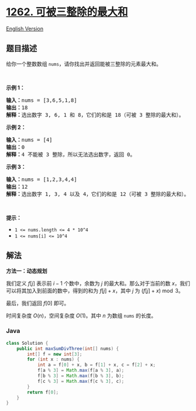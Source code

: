 # [1262. 可被三整除的最大和](https://leetcode.cn/problems/greatest-sum-divisible-by-three)

[English Version](/solution/1200-1299/1262.Greatest%20Sum%20Divisible%20by%20Three/README_EN.md)

## 题目描述

<p>给你一个整数数组&nbsp;<code>nums</code>，请你找出并返回能被三整除的元素最大和。</p>

<ol>
</ol>

<p>&nbsp;</p>

<p><strong>示例 1：</strong></p>

<pre><strong>输入：</strong>nums = [3,6,5,1,8]
<strong>输出：</strong>18
<strong>解释：</strong>选出数字 3, 6, 1 和 8，它们的和是 18（可被 3 整除的最大和）。</pre>

<p><strong>示例 2：</strong></p>

<pre><strong>输入：</strong>nums = [4]
<strong>输出：</strong>0
<strong>解释：</strong>4 不能被 3 整除，所以无法选出数字，返回 0。
</pre>

<p><strong>示例 3：</strong></p>

<pre><strong>输入：</strong>nums = [1,2,3,4,4]
<strong>输出：</strong>12
<strong>解释：</strong>选出数字 1, 3, 4 以及 4，它们的和是 12（可被 3 整除的最大和）。
</pre>

<p>&nbsp;</p>

<p><strong>提示：</strong></p>

<ul>
	<li><code>1 &lt;= nums.length &lt;= 4 * 10^4</code></li>
	<li><code>1 &lt;= nums[i] &lt;= 10^4</code></li>
</ul>

## 解法

**方法一：动态规划**

我们定义 $f[j]$ 表示前 $i-1$ 个数中，余数为 $j$ 的最大和。那么对于当前的数 $x$，我们可以将其加入到前面的数中，得到的和为 $f[j] + x$，其中 $j$ 为 $(f[j] + x) \bmod 3$。

最后，我们返回 $f[0]$ 即可。

时间复杂度 $O(n)$，空间复杂度 $O(1)$。其中 $n$ 为数组 `nums` 的长度。

### **Java**

```java
class Solution {
    public int maxSumDivThree(int[] nums) {
        int[] f = new int[3];
        for (int x : nums) {
            int a = f[0] + x, b = f[1] + x, c = f[2] + x;
            f[a % 3] = Math.max(f[a % 3], a);
            f[b % 3] = Math.max(f[b % 3], b);
            f[c % 3] = Math.max(f[c % 3], c);
        }
        return f[0];
    }
}
```
